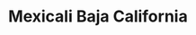---
title: Mexicali Baja California
url: /mexicali-baja-california/
latitude: 32.656
longitude: -115.543
---